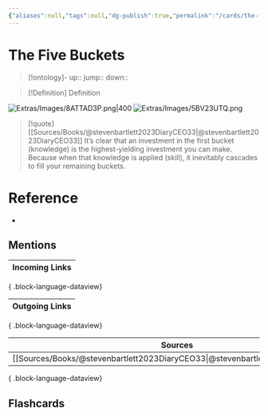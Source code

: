 ```yaml
---
{"aliases":null,"tags":null,"dg-publish":true,"permalink":"/cards/the-five-buckets/","dgPassFrontmatter":true}
---
```


# The Five Buckets

> [!ontology]-
> up:: 
> jump:: 
> down:: 

> [!Definition] Definition

![Extras/Images/8ATTAD3P.png|400](/img/user/Extras/Images/8ATTAD3P.png)
![Extras/Images/5BV23UTQ.png](/img/user/Extras/Images/5BV23UTQ.png)

> [!quote] [[Sources/Books/@stevenbartlett2023DiaryCEO33\|@stevenbartlett2023DiaryCEO33]]
> It’s clear that an investment in the first bucket (knowledge) is the highest-yielding investment you can make. Because when that knowledge is applied (skill), it inevitably cascades to fill your remaining buckets.

# Reference

- 

## Mentions

| Incoming Links |
| -------------- |

{ .block-language-dataview}

| Outgoing Links |
| -------------- |

{ .block-language-dataview}

| Sources                                                                           |
| --------------------------------------------------------------------------------- |
| [[Sources/Books/@stevenbartlett2023DiaryCEO33\|@stevenbartlett2023DiaryCEO33]] |

{ .block-language-dataview}

## Flashcards